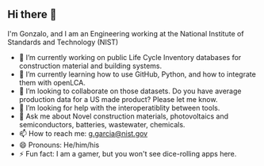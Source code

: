 ## Hi there 👋

I'm Gonzalo, and I am an Engineering working at the National Institute of Standards and Technology (NIST)

- 🔭 I’m currently working on public Life Cycle Inventory databases for construction material and building systems.
- 🌱 I’m currently learning how to use GitHub, Python, and how to integrate them with openLCA.
- 👯 I’m looking to collaborate on those datasets. Do you have average production data for a US made product? Please let me know.
- 🤔 I’m looking for help with the interoperatiblity between tools.
- 💬 Ask me about Novel construction materials, photovoltaics and semiconductors, batteries, wastewater, chemicals. 
- 📫 How to reach me: g.garcia@nist.gov
- 😄 Pronouns: He/him/his
- ⚡ Fun fact: I am a gamer, but you won't see dice-rolling apps here.

<!--
**Gonzalo-RG/Gonzalo-RG** is a ✨ _special_ ✨ repository because its `README.md` (this file) appears on your GitHub profile.

Here are some ideas to get you started:

- 🔭 I’m currently working on ...
- 🌱 I’m currently learning ...
- 👯 I’m looking to collaborate on ...
- 🤔 I’m looking for help with ...
- 💬 Ask me about ...
- 📫 How to reach me: ...
- 😄 Pronouns: ...
- ⚡ Fun fact: ...
-->
